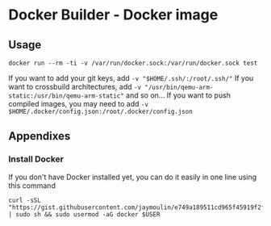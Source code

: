 Docker Builder - Docker image
=============================

Usage
-----

```
docker run --rm -ti -v /var/run/docker.sock:/var/run/docker.sock test
```

If you want to add your git keys, add `-v "$HOME/.ssh/:/root/.ssh/"`
If you want to crossbuild architectures, add `-v "/usr/bin/qemu-arm-static:/usr/bin/qemu-arm-static"` and so on...
If you want to push compiled images, you may need to add `-v $HOME/.docker/config.json:/root/.docker/config.json`

Appendixes
---

### Install Docker

If you don't have Docker installed yet, you can do it easily in one line using this command
 
```
curl -sSL "https://gist.githubusercontent.com/jaymoulin/e749a189511cd965f45919f2f99e45f3/raw/0e650b38fde684c4ac534b254099d6d5543375f1/ARM%2520(Raspberry%2520PI)%2520Docker%2520Install" | sudo sh && sudo usermod -aG docker $USER
```


